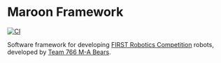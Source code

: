 # Maroon Framework

[![CI](../../actions/workflows/main.yml/badge.svg)](../../actions/workflows/main.yml)

Software framework for developing
[FIRST Robotics Competition](https://www.firstinspires.org/robotics/frc) robots,
developed by [Team 766 M-A Bears](https://team766.com/).